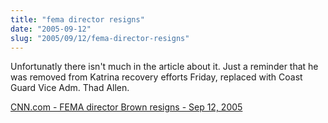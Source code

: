 ```yaml
--- 
title: "fema director resigns"
date: "2005-09-12"
slug: "2005/09/12/fema-director-resigns"
---
```

Unfortunatly there isn't much in the article about it.  Just a reminder that he was removed from Katrina recovery efforts Friday, replaced with Coast Guard Vice Adm. Thad Allen.

<a href="http://www.cnn.com/2005/US/09/12/katrina.impact/index.html">CNN.com - FEMA director Brown resigns - Sep 12, 2005</a>
